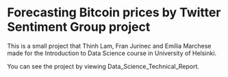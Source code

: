 # Forecasting Bitcoin prices by Twitter Sentiment Group project

This is a small project that Thinh Lam, Fran Jurinec and Emilia Marchese made for the Introduction to Data Science course in University of Helsinki.

You can see the project by viewing Data\_Science\_Technical\_Report.



